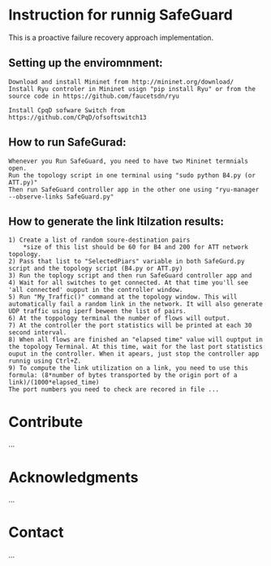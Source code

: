 # Instruction for runnig SafeGuard

This is a proactive failure recovery approach implementation.

## Setting up the enviromnment:
 
	Download and install Mininet from http://mininet.org/download/
	Install Ryu controler in Mininet usign "pip install Ryu" or from the source code in https://github.com/faucetsdn/ryu

	Install CpqD sofware Switch from https://github.com/CPqD/ofsoftswitch13

## How to run SafeGurad:
	Whenever you Run SafeGuard, you need to have two Mininet termnials open. 
	Run the topology script in one terminal using "sudo python B4.py (or ATT.py)"
	Then run SafeGuard controller app in the other one using "ryu-manager --observe-links SafeGuard.py"

## How to generate the link ltilzation results:
	1) Create a list of random soure-destination pairs 
		*size of this list should be 60 for B4 and 200 for ATT network topology. 
	2) Pass that list to "SelectedPiars" variable in both SafeGurd.py script and the topology script (B4.py or ATT.py)
	3) Run the toplogy script and then run SafeGuard controller app and 
	4) Wait for all switches to get connected. At that time you'll see 'all connected' oupput in the controller window. 
	5) Run "My_Traffic()" command at the topology window. This will automatically fail a random link in the network. It will also generate UDP traffic using iperf beween the list of pairs. 
	6) At the toppology terminal the number of flows will output.
	7) At the controller the port statistics will be printed at each 30 second interval.
	8) When all flows are finished an "elapsed time" value will ouptput in the topology Terminal. At this time, wait for the last port statistics ouput in the controller. When it apears, just stop the controller app runnig using Ctrl+Z.
	9) To compute the link utilization on a link, you need to use this formula: (8*number of bytes transported by the origin port of a link)/(1000*elapsed_time)
	The port numbers you need to check are recored in file ... 

# Contribute
...
# Acknowledgments
...
# Contact
...

	

